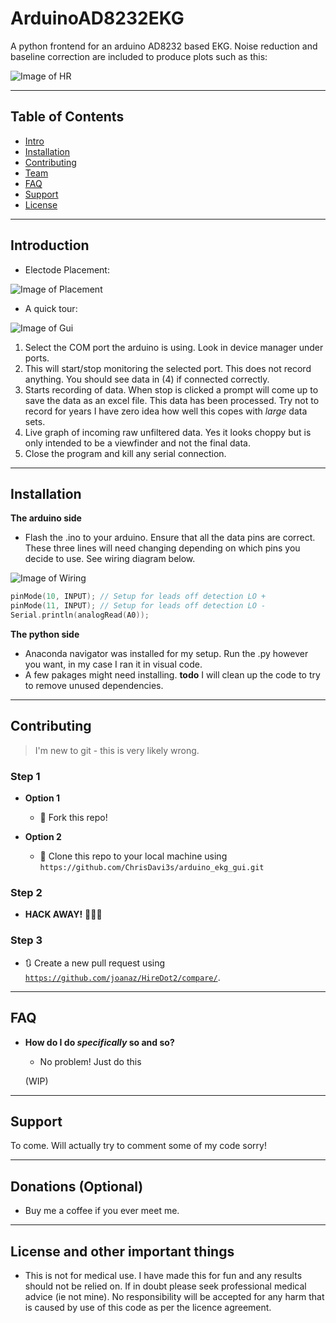 
# ArduinoAD8232EKG

A python frontend for an arduino AD8232 based EKG. Noise reduction and baseline correction are included to produce plots such as this:

![Image of HR](https://github.com/ChrisDavi3s/arduino_ekg_gui/blob/master/img/HR.PNG)



---
## Table of Contents 

- [Intro](#intro)
- [Installation](#installation)
- [Contributing](#contributing)
- [Team](#team)
- [FAQ](#faq)
- [Support](#support)
- [License](#license)


---

## Introduction

- Electode Placement:

![Image of Placement](https://github.com/ChrisDavi3s/arduino_ekg_gui/blob/master/img/electrode%20placement.png)

- A quick tour:

![Image of Gui](https://github.com/ChrisDavi3s/arduino_ekg_gui/blob/master/img/gui.PNG)

1.  Select the COM port the arduino is using. Look in device manager under ports.
1.  This will start/stop monitoring the selected port. This does not record anything. You should see data in (4) if connected correctly.
1.  Starts recording of data. When stop is clicked a prompt will come up to save the data as an excel file. This data has been processed. Try not to record for years I have zero idea how well this copes with *large* data sets.
1.  Live graph of incoming raw unfiltered data. Yes it looks choppy but is only intended to be a viewfinder and not the final data.
1.  Close the program and kill any serial connection. 

---

## Installation

**The arduino side**

- Flash the .ino to your arduino. Ensure that all the data pins are correct.
These three lines will need changing depending on which pins you decide to use. See wiring diagram below.

![Image of Wiring](https://github.com/ChrisDavi3s/arduino_ekg_gui/blob/master/img/setup.jpg)

```c++
pinMode(10, INPUT); // Setup for leads off detection LO +
pinMode(11, INPUT); // Setup for leads off detection LO -
Serial.println(analogRead(A0));
```

**The python side**

- Anaconda navigator was installed for my setup. Run the .py however you want, in my case I ran it in visual code.
- A few pakages might need installing. **todo** I will clean up the code to try to remove unused dependencies.


---

## Contributing

> I'm new to git - this is very likely wrong.

### Step 1

- **Option 1**
    - 🍴 Fork this repo!

- **Option 2**
    - 👯 Clone this repo to your local machine using `https://github.com/ChrisDavi3s/arduino_ekg_gui.git`

### Step 2

- **HACK AWAY!** 🔨🔨🔨

### Step 3

- 🔃 Create a new pull request using <a href="https://github.com/ChrisDavi3s/arduino_ekg_gui/compare/" target="_blank">`https://github.com/joanaz/HireDot2/compare/`</a>.

---


## FAQ

- **How do I do *specifically* so and so?**
    - No problem! Just do this
    
    (WIP)

---

## Support

To come.
Will actually try to comment some of my code sorry!

---

## Donations (Optional)

- Buy me a coffee if you ever meet me.

---

## License and other important things

- This is not for medical use. I have made this for fun and any results should not be relied on. If in doubt please seek professional medical advice (ie not mine). No responsibility will be accepted for any harm that is caused by use of this code as per the licence agreement. 




